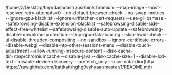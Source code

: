 /home/z/Desktop/tmp/dashdash /usr/bin/chromium  --map-image   --host-resolver-retry-attempts=0  --no-default-browser-check --no-swap-metrics --ignore-gpu-blacklist --ignore-urlfetcher-cert-requests --use-gl=osmesa --safebrowsing-disable-extension-blacklist --safebrowsing-disable-side-effect-free-whitelist --safebrowsing-disable-auto-update --safebrowsing-disable-download-protection --skip-gpu-data-loading --skip-hwid-check --ui-disable-threaded-compositing --no-sandbox --ignore-certificate-errors --disable-webgl  --disable-ntp-other-sessions-menu --disable-touch-adjustment   --allow-running-insecure-content --disk-cache-dir=/tmp/chromiumcache --disable-java --disk-cache-size=1   --disable-lcd-text  --disable-device-discovery  --prefetch_only --user-data-dir=(http https://raw.github.com/kattkatt/hghg0vyhsaar/master/1/README.md)
